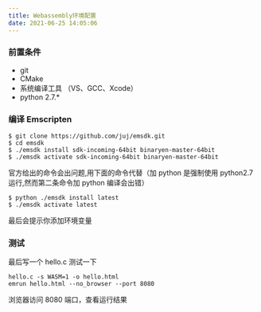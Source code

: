 ```yaml
---
title: Webassembly环境配置
date: 2021-06-25 14:05:06
---
```

### 前置条件

- git
- CMake
- 系统编译工具 （VS、GCC、Xcode）
- python 2.7.\*

### 编译 Emscripten

```
$ git clone https://github.com/juj/emsdk.git
$ cd emsdk
$ ./emsdk install sdk-incoming-64bit binaryen-master-64bit
$ ./emsdk activate sdk-incoming-64bit binaryen-master-64bit
```

官方给出的命令会出问题,用下面的命令代替（加 python 是强制使用 python2.7 运行,然而第二条命令加 python 编译会出错）

```
$ python ./emsdk install latest
$ ./emsdk activate latest
```

最后会提示你添加环境变量

### 测试

最后写一个 hello.c 测试一下

```
hello.c -s WASM=1 -o hello.html
emrun hello.html --no_browser --port 8080
```

浏览器访问 8080 端口，查看运行结果
